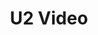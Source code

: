 ---
ee_id: '50'
site: '1'
type: '2'
long_id: 2009-031 U2 Video
url: 2009-031-u2-video
title: U2 Video
year: '2009'
medium: Youtube video
commission:
dims:
pitch: "​A home made video for U2, posted on the social network Youtube."
ps:
live_url: http://www.youtube.com/watch?v=PHDMmDgPrt8
related:
youtube:
imgs: U2-video-2009-031-still-1-database-ih.jpg
subheading:
display_year: '2009'
download:
add_credit:
add_credits:
related_code:
layout: things-i-made
---